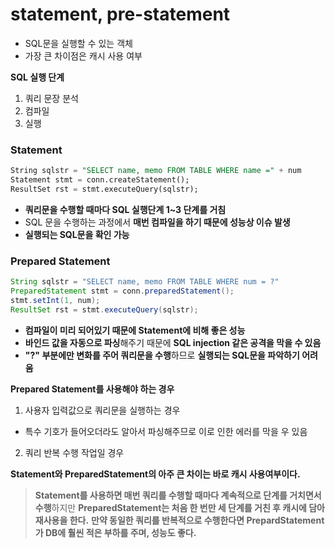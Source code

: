 # statement, pre-statement
- SQL문을 실행할 수 있는 객체
- 가장 큰 차이점은 캐시 사용 여부

**SQL 실행 단계**
1) 쿼리 문장 분석
2) 컴파일 
3) 실행

### **Statement**
```sql
String sqlstr = "SELECT name, memo FROM TABLE WHERE name =" + num
Statement stmt = conn.createStatement();
ResultSet rst = stmt.executeQuery(sqlstr);
```

* **쿼리문을 수행할 때마다 SQL 실행단계 1~3 단계를 거침**
* SQL 문을 수행하는 과정에서 **매번 컴파일을 하기 때문에 성능상 이슈 발생**
* **실행되는 SQL문을 확인 가능**

### Prepared Statement
```java
String sqlstr = "SELECT name, memo FROM TABLE WHERE num = ?"
PreparedStatement stmt = conn.preparedStatement();
stmt.setInt(1, num);
ResultSet rst = stmt.executeQuery(sqlstr);
```

* **컴파일이 미리 되어있기 때문에 Statement에 비해 좋은 성능**
* **바인드 값을 자동으로 파싱**해주기 때문에 **SQL injection 같은 공격을 막을 수 있음**
* **"?" 부분에만 변화를 주어 쿼리문을 수행**하므로 **실행되는 SQL문을 파악하기 어려움**

**Prepared Statement를 사용해야 하는 경우** 
1) 사용자 입력값으로 쿼리문을 실행하는 경우
* 특수 기호가 들어오더라도 알아서 파싱해주므로 이로 인한 에러를 막을 우 있음
2. 쿼리 반복 수행 작업일 경우

**Statement와 PreparedStatement의 아주 큰 차이는 바로 캐시 사용여부이다.**
> **Statement를 사용하면 매번 쿼리를 수행할 때마다 계속적으로 단계를 거치면서 수행**하지만 **PreparedStatement는 처음 한 번만 세 단계를 거친 후 캐시에 담아 재사용을 한다.** **만약 동일한 쿼리를 반복적으로 수행한다면 PrepardStatement가 DB에 훨씬 적은 부하를 주며, 성능도 좋다.**

